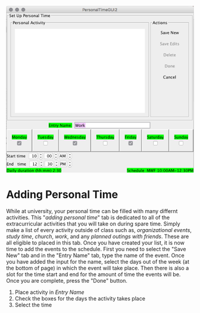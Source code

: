 ![Adding Personal Time](assets/9.png)
# Adding Personal Time
While at university, your personal time can be filled with many differnt activities. This "*adding personal time*" tab is dedicated to all of the extracurricular activities that you will take on during spare time. Simply make a list of every activity outside of class such as, *organizational events*, *study time*, *church*, *work*, and any *planned outings with friends*. These are all eligible to placed in this tab. Once you have created your list, it is now time to add the events to the schedule. 
First you need to select the "Save New" tab and in the "Entry Name" tab, type the name of the event. Once you have added the input for the name, select the days out of the week (at the bottom of page) in which the event will take place. Then there is also a slot for the time start and end for the amount of time the events will be. Once you are complete, press the "Done" button.
1. Place activity in _Entry Name_
2. Check the boxes for the days the activity takes place
3. Select the time 
